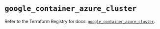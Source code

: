 # `google_container_azure_cluster`

Refer to the Terraform Registry for docs: [`google_container_azure_cluster`](https://registry.terraform.io/providers/hashicorp/google/6.1.0/docs/resources/container_azure_cluster).
